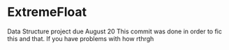 # ExtremeFloat
Data Structure project due August 20
This commit was done in order to fic this and that. If you have problems with how 
rthrgh
